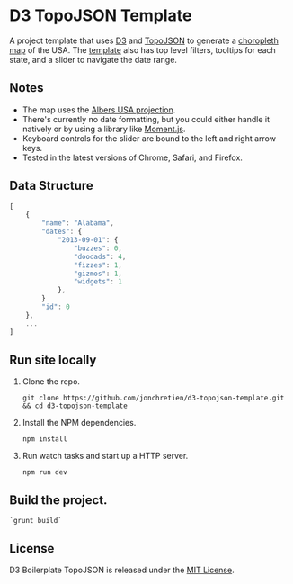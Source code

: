 # D3 TopoJSON Template

A project template that uses [D3](http://d3js.org) and [TopoJSON](https://github.com/mbostock/topojson) to generate a [choropleth map](http://en.wikipedia.org/wiki/Choropleth_map) of the USA. The [template](http://jonchretien.github.io/d3-topojson-template/) also has top level filters, tooltips for each state, and a slider to navigate the date range.

## Notes

- The map uses the [Albers USA projection](https://github.com/mbostock/d3/wiki/Geo-Projections#wiki-albersUsa).
- There's currently no date formatting, but you could either handle it natively or by using a library like [Moment.js](http://momentjs.com/).
- Keyboard controls for the slider are bound to the left and right arrow keys.
- Tested in the latest versions of Chrome, Safari, and Firefox.

## Data Structure

``` js
[
    {
        "name": "Alabama",
        "dates": {
            "2013-09-01": {
                "buzzes": 0,
                "doodads": 4,
                "fizzes": 1,
                "gizmos": 1,
                "widgets": 1
            },
        }
        "id": 0
    },
    ...
]
```

## Run site locally

1.  Clone the repo.

    `git clone https://github.com/jonchretien/d3-topojson-template.git && cd d3-topojson-template`

2.  Install the NPM dependencies.

    `npm install`

3. Run watch tasks and start up a HTTP server.

    `npm run dev`

## Build the project.

    `grunt build`

## License

D3 Boilerplate TopoJSON is released under the [MIT License](http://mit-license.org).